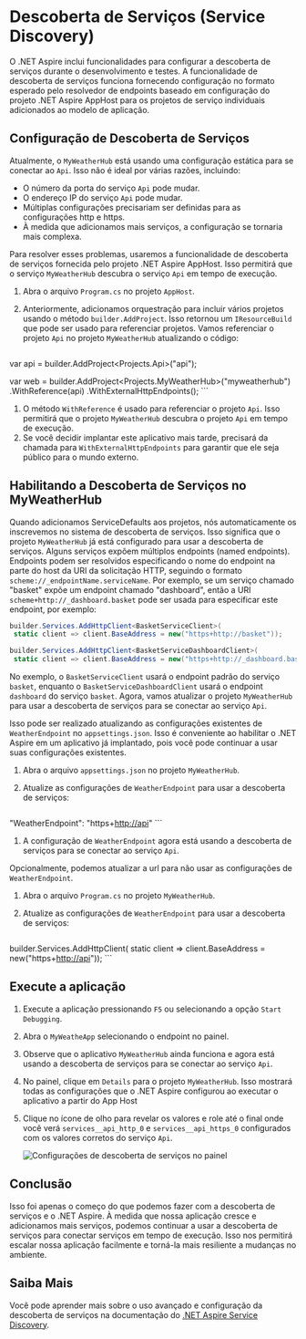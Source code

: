 # Descoberta de Serviços (Service Discovery)

O .NET Aspire inclui funcionalidades para configurar a descoberta de serviços durante o desenvolvimento e testes. A funcionalidade de descoberta de serviços funciona fornecendo configuração no formato esperado pelo resolvedor de endpoints baseado em configuração do projeto .NET Aspire AppHost para os projetos de serviço individuais adicionados ao modelo de aplicação.

## Configuração de Descoberta de Serviços

Atualmente, o `MyWeatherHub` está usando uma configuração estática para se conectar ao `Api`. Isso não é ideal por várias razões, incluindo:

- O número da porta do serviço `Api` pode mudar.
- O endereço IP do serviço `Api` pode mudar.
- Múltiplas configurações precisariam ser definidas para as configurações http e https.
- À medida que adicionamos mais serviços, a configuração se tornaria mais complexa.

Para resolver esses problemas, usaremos a funcionalidade de descoberta de serviços fornecida pelo projeto .NET Aspire AppHost. Isso permitirá que o serviço `MyWeatherHub` descubra o serviço `Api` em tempo de execução.

1. Abra o arquivo `Program.cs` no projeto `AppHost`.
1. Anteriormente, adicionamos orquestração para incluir vários projetos usando o método `builder.AddProject`. Isso retornou um `IResourceBuild` que pode ser usado para referenciar projetos. Vamos referenciar o projeto `Api` no projeto `MyWeatherHub` atualizando o código:

    ```csharp

 var api = builder.AddProject<Projects.Api>("api");

 var web = builder.AddProject<Projects.MyWeatherHub>("myweatherhub")
  .WithReference(api)
  .WithExternalHttpEndpoints();
    ```

1. O método `WithReference` é usado para referenciar o projeto `Api`. Isso permitirá que o projeto `MyWeatherHub` descubra o projeto `Api` em tempo de execução.
1. Se você decidir implantar este aplicativo mais tarde, precisará da chamada para `WithExternalHttpEndpoints` para garantir que ele seja público para o mundo externo.

## Habilitando a Descoberta de Serviços no MyWeatherHub

Quando adicionamos ServiceDefaults aos projetos, nós automaticamente os inscrevemos no sistema de descoberta de serviços. Isso significa que o projeto `MyWeatherHub` já está configurado para usar a descoberta de serviços.
Alguns serviços expõem múltiplos endpoints (named endpoints). Endpoints podem ser resolvidos especificando o nome do endpoint na parte do host da URI da solicitação HTTP, seguindo o formato `scheme://_endpointName.serviceName`. Por exemplo, se um serviço chamado "basket" expõe um endpoint chamado "dashboard", então a URI `scheme+http://_dashboard.basket` pode ser usada para especificar este endpoint, por exemplo:

```csharp
builder.Services.AddHttpClient<BasketServiceClient>(
 static client => client.BaseAddress = new("https+http://basket"));

builder.Services.AddHttpClient<BasketServiceDashboardClient>(
 static client => client.BaseAddress = new("https+http://_dashboard.basket"));
```

No exemplo, o `BasketServiceClient` usará o endpoint padrão do serviço `basket`, enquanto o `BasketServiceDashboardClient` usará o endpoint `dashboard` do serviço `basket`. Agora, vamos atualizar o projeto `MyWeatherHub` para usar a descoberta de serviços para se conectar ao serviço `Api`.

Isso pode ser realizado atualizando as configurações existentes de `WeatherEndpoint` no `appsettings.json`. Isso é conveniente ao habilitar o .NET Aspire em um aplicativo já implantado, pois você pode continuar a usar suas configurações existentes.

1. Abra o arquivo `appsettings.json` no projeto `MyWeatherHub`.

1. Atualize as configurações de `WeatherEndpoint` para usar a descoberta de serviços:

    ```json

 "WeatherEndpoint": "https+<http://api>"
    ```

1. A configuração de `WeatherEndpoint` agora está usando a descoberta de serviços para se conectar ao serviço `Api`.

Opcionalmente, podemos atualizar a url para não usar as configurações de `WeatherEndpoint`.

1. Abra o arquivo `Program.cs` no projeto `MyWeatherHub`.
1. Atualize as configurações de `WeatherEndpoint` para usar a descoberta de serviços:

    ```csharp

 builder.Services.AddHttpClient<NwsManager>(
  static client => client.BaseAddress = new("https+<http://api>"));
    ```

## Execute a aplicação

1. Execute a aplicação pressionando `F5` ou selecionando a opção `Start Debugging`.
1. Abra o `MyWeatheApp` selecionando o endpoint no painel.
1. Observe que o aplicativo `MyWeatherHub` ainda funciona e agora está usando a descoberta de serviços para se conectar ao serviço `Api`.
1. No painel, clique em `Details` para o projeto `MyWeatherHub`. Isso mostrará todas as configurações que o .NET Aspire configurou ao executar o aplicativo a partir do App Host
1. Clique no ícone de olho para revelar os valores e role até o final onde você verá `services__api_http_0` e `services__api_https_0` configurados com os valores corretos do serviço `Api`.

    ![Configurações de descoberta de serviços no painel](./../../media/dashboard-servicediscovery.png)

## Conclusão

Isso foi apenas o começo do que podemos fazer com a descoberta de serviços e o .NET Aspire. À medida que nossa aplicação cresce e adicionamos mais serviços, podemos continuar a usar a descoberta de serviços para conectar serviços em tempo de execução. Isso nos permitirá escalar nossa aplicação facilmente e torná-la mais resiliente a mudanças no ambiente.

## Saiba Mais

Você pode aprender mais sobre o uso avançado e configuração da descoberta de serviços na documentação do [.NET Aspire Service Discovery](https://learn.microsoft.com/dotnet/aspire/service-discovery/overview).
